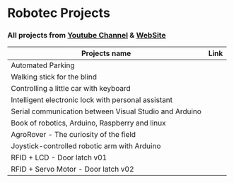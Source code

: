 # Robotec Projects
### All projects from [Youtube Channel](https://youtube.com/roboteclink) & [WebSite](https://robotecweb.com.br)

| Projects name | Link |
| ------------- | ---- | 
| Automated Parking |
| Walking stick for the blind |
| Controlling a little car with keyboard |
| Intelligent electronic lock with personal assistant |
| Serial communication between Visual Studio and Arduino |
| Book of robotics, Arduino, Raspberry and linux |
| AgroRover - The curiosity of the field |
| Joystick-controlled robotic arm with Arduino |
| RFID + LCD - Door latch v01 | 
| RFID + Servo Motor - Door latch v02 | 

